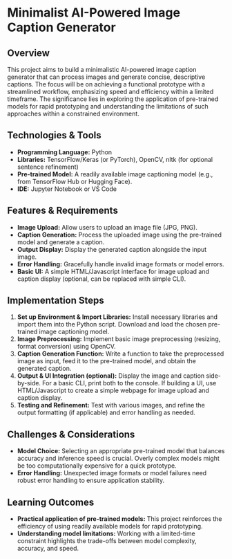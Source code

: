 # Minimalist AI-Powered Image Caption Generator

## Overview

This project aims to build a minimalistic AI-powered image caption generator that can process images and generate concise, descriptive captions. The focus will be on achieving a functional prototype with a streamlined workflow, emphasizing speed and efficiency within a limited timeframe.  The significance lies in exploring the application of pre-trained models for rapid prototyping and understanding the limitations of such approaches within a constrained environment.

## Technologies & Tools

* **Programming Language:** Python
* **Libraries:** TensorFlow/Keras (or PyTorch), OpenCV, nltk (for optional sentence refinement)
* **Pre-trained Model:** A readily available image captioning model (e.g., from TensorFlow Hub or Hugging Face).
* **IDE:**  Jupyter Notebook or VS Code


## Features & Requirements

- **Image Upload:** Allow users to upload an image file (JPG, PNG).
- **Caption Generation:** Process the uploaded image using the pre-trained model and generate a caption.
- **Output Display:** Display the generated caption alongside the input image.
- **Error Handling:** Gracefully handle invalid image formats or model errors.
- **Basic UI:** A simple HTML/Javascript interface for image upload and caption display (optional, can be replaced with simple CLI).


## Implementation Steps

1. **Set up Environment & Import Libraries:** Install necessary libraries and import them into the Python script. Download and load the chosen pre-trained image captioning model.
2. **Image Preprocessing:** Implement basic image preprocessing (resizing, format conversion) using OpenCV.
3. **Caption Generation Function:**  Write a function to take the preprocessed image as input, feed it to the pre-trained model, and obtain the generated caption.
4. **Output & UI Integration (optional):**  Display the image and caption side-by-side.  For a basic CLI, print both to the console. If building a UI, use HTML/Javascript to create a simple webpage for image upload and caption display.
5. **Testing and Refinement:** Test with various images, and refine the output formatting (if applicable) and error handling as needed.


## Challenges & Considerations

- **Model Choice:** Selecting an appropriate pre-trained model that balances accuracy and inference speed is crucial.  Overly complex models might be too computationally expensive for a quick prototype.
- **Error Handling:** Unexpected image formats or model failures need robust error handling to ensure application stability.


## Learning Outcomes

- **Practical application of pre-trained models:** This project reinforces the efficiency of using readily available models for rapid prototyping.
- **Understanding model limitations:**  Working with a limited-time constraint highlights the trade-offs between model complexity, accuracy, and speed.

